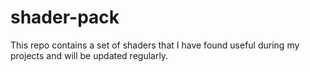 # shader-pack

This repo contains a set of shaders that I have found useful during my projects and will be updated regularly.
